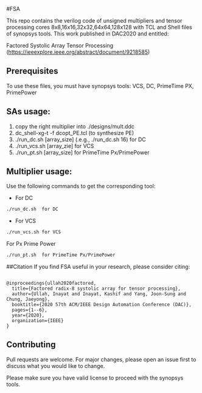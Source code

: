 #FSA

This repo contains the verilog code of unsigned multipliers and tensor processing cores 8x8,16x16,32x32,64x64,128x128 with TCL and Shell files of synopsys tools. This work published in DAC2020 and entitled:

Factored Systolic Array Tensor Processing (https://ieeexplore.ieee.org/abstract/document/9218585)

## Prerequisites
To use these files, you must have synopsys tools:  VCS, DC, PrimeTime PX, PrimePower




## SAs usage:
1) copy the right multiplier into  ./designs/mult.ddc
2) dc_shell-xg-t -f dcopt_PE.tcl (to synthesize PE)
3) ./run_dc.sh [array_size]  (.e.g., ./run_dc.sh 16) for DC
4) ./run_vcs.sh [array_zie] for VCS
5) ./run_pt.sh [array_size] for PrimeTime Px/PrimePower

## Multiplier usage:
Use the following commands to get the corresponding tool:

- For DC
```bash
./run_dc.sh  for DC
```
- For VCS
```bash
./run_vcs.sh for VCS
```
For Px Prime Power
```bash
./run_pt.sh  for PrimeTime Px/PrimePower
```

##Citation
If you find FSA useful in your research, please consider citing:
```

@inproceedings{ullah2020factored,
  title={Factored radix-8 systolic array for tensor processing},
  author={Ullah, Inayat and Inayat, Kashif and Yang, Joon-Sung and Chung, Jaeyong},
  booktitle={2020 57th ACM/IEEE Design Automation Conference (DAC)},
  pages={1--6},
  year={2020},
  organization={IEEE}
}
```

## Contributing
Pull requests are welcome. For major changes, please open an issue first to discuss what you would like to change.

Please make sure you have valid license to proceed with the synopsys tools.
